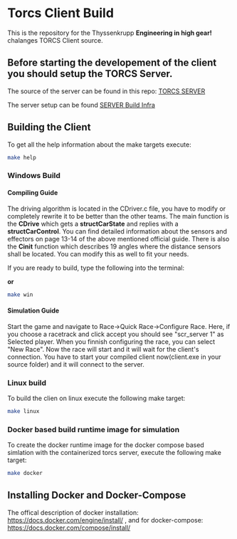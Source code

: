 # Torcs Client Build
This is the repository for the Thyssenkrupp __Engineering in high gear!__ chalanges TORCS Client source.

## Before starting the developement of the client you should setup the TORCS Server.

The source of the server can be found in this repo: [TORCS SERVER](https://github.com/fmirus/torcs-1.3.7.git)

The server setup can be found  [SERVER Build Infra]()


## Building the Client
To get all the help information about the make targets execute:
```sh
make help
```
### Windows Build
#### __Compiling Guide__

The driving algorithm is located in the CDriver.c file, you have to modify or completely rewrite it to be better than the other teams. The main function is the __CDrive__ which gets a __structCarState__ and replies with a __structCarControl__. You can find detailed information about the sensors and effectors on page 13-14 of the above mentioned official guide. There is also the __Cinit__ function which describes 19 angles where the distance sensors shall be located. You can modify this as well to fit your needs.

If you are ready to build, type the following into the terminal:

__or__
```sh
make win
```

#### __Simulation Guide__
Start the game and navigate to Race->Quick Race->Configure Race. Here, if you choose a racetrack and click accept you should see "scr_server 1" as Selected player. When you finnish configuring the race, you can select "New Race". Now the race will start and it will wait for the client's connection. You have to start your compiled client now(client.exe in your source folder) and it will connect to the server.

### Linux build
To build the clien on linux execute the following make target:
```sh
make linux
```
### Docker based build runtime image for simulation
To create the docker runtime image for the docker compose based simlation with the containerized torcs server, execute the following make target:
```sh
make docker
```

## Installing Docker and Docker-Compose

The offical description of docker installation: https://docs.docker.com/engine/install/ , 
and for docker-compose: https://docs.docker.com/compose/install/
